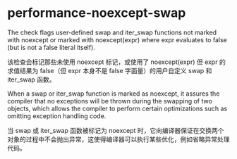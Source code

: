 # performance-noexcept-swap

The check flags user-defined swap and iter_swap functions not marked with noexcept or marked with noexcept(expr) where expr evaluates to false (but is not a false literal itself).

该检查会标记那些未使用 noexcept 标记，或使用了 noexcept(expr) 但 expr 的求值结果为 false（但 expr 本身不是 false 字面量）的用户自定义 swap 和 iter_swap 函数。

When a swap or iter_swap function is marked as noexcept, it assures the compiler that no exceptions will be thrown during the swapping of two objects, which allows the compiler to perform certain optimizations such as omitting exception handling code.

当 swap 或 iter_swap 函数被标记为 noexcept 时，它向编译器保证在交换两个对象的过程中不会抛出异常，这使得编译器可以执行某些优化，例如省略异常处理代码。
